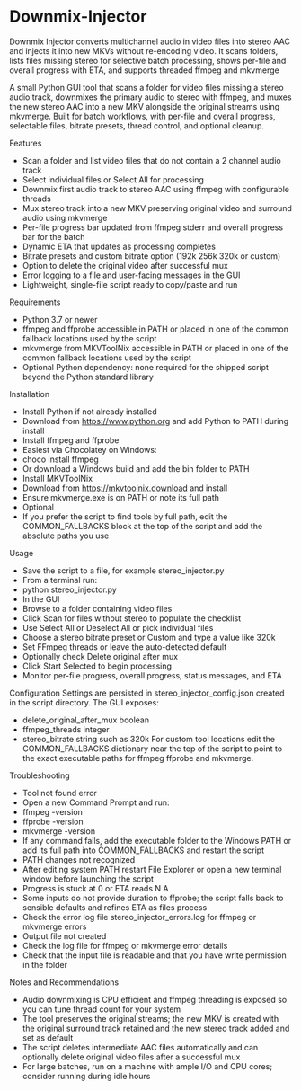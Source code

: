 # Downmix-Injector
Downmix Injector converts multichannel audio in video files into stereo AAC and injects it into new MKVs without re-encoding video. It scans folders, lists files missing stereo for selective batch processing, shows per-file and overall progress with ETA, and supports threaded ffmpeg and mkvmerge

A small Python GUI tool that scans a folder for video files missing a stereo audio track, downmixes the primary audio to stereo with ffmpeg, and muxes the new stereo AAC into a new MKV alongside the original streams using mkvmerge. Built for batch workflows, with per-file and overall progress, selectable files, bitrate presets, thread control, and optional cleanup.

Features
- Scan a folder and list video files that do not contain a 2 channel audio track
- Select individual files or Select All for processing
- Downmix first audio track to stereo AAC using ffmpeg with configurable threads
- Mux stereo track into a new MKV preserving original video and surround audio using mkvmerge
- Per-file progress bar updated from ffmpeg stderr and overall progress bar for the batch
- Dynamic ETA that updates as processing completes
- Bitrate presets and custom bitrate option (192k 256k 320k or custom)
- Option to delete the original video after successful mux
- Error logging to a file and user-facing messages in the GUI
- Lightweight, single-file script ready to copy/paste and run

Requirements
- Python 3.7 or newer
- ffmpeg and ffprobe accessible in PATH or placed in one of the common fallback locations used by the script
- mkvmerge from MKVToolNix accessible in PATH or placed in one of the common fallback locations used by the script
- Optional Python dependency: none required for the shipped script beyond the Python standard library

Installation
- Install Python if not already installed
- Download from https://www.python.org and add Python to PATH during install
- Install ffmpeg and ffprobe
- Easiest via Chocolatey on Windows:
- choco install ffmpeg
- Or download a Windows build and add the bin folder to PATH
- Install MKVToolNix
- Download from https://mkvtoolnix.download and install
- Ensure mkvmerge.exe is on PATH or note its full path
- Optional
- If you prefer the script to find tools by full path, edit the COMMON_FALLBACKS block at the top of the script and add the absolute paths you use

Usage
- Save the script to a file, for example stereo_injector.py
- From a terminal run:
- python stereo_injector.py
- In the GUI
- Browse to a folder containing video files
- Click Scan for files without stereo to populate the checklist
- Use Select All or Deselect All or pick individual files
- Choose a stereo bitrate preset or Custom and type a value like 320k
- Set FFmpeg threads or leave the auto-detected default
- Optionally check Delete original after mux
- Click Start Selected to begin processing
- Monitor per-file progress, overall progress, status messages, and ETA

Configuration
Settings are persisted in stereo_injector_config.json created in the script directory. The GUI exposes:
- delete_original_after_mux boolean
- ffmpeg_threads integer
- stereo_bitrate string such as 320k
For custom tool locations edit the COMMON_FALLBACKS dictionary near the top of the script to point to the exact executable paths for ffmpeg ffprobe and mkvmerge.

Troubleshooting
- Tool not found error
- Open a new Command Prompt and run:
- ffmpeg -version
- ffprobe -version
- mkvmerge -version
- If any command fails, add the executable folder to the Windows PATH or add its full path into COMMON_FALLBACKS and restart the script
- PATH changes not recognized
- After editing system PATH restart File Explorer or open a new terminal window before launching the script
- Progress is stuck at 0 or ETA reads N A
- Some inputs do not provide duration to ffprobe; the script falls back to sensible defaults and refines ETA as files process
- Check the error log file stereo_injector_errors.log for ffmpeg or mkvmerge errors
- Output file not created
- Check the log file for ffmpeg or mkvmerge error details
- Check that the input file is readable and that you have write permission in the folder

Notes and Recommendations
- Audio downmixing is CPU efficient and ffmpeg threading is exposed so you can tune thread count for your system
- The tool preserves the original streams; the new MKV is created with the original surround track retained and the new stereo track added and set as default
- The script deletes intermediate AAC files automatically and can optionally delete original video files after a successful mux
- For large batches, run on a machine with ample I/O and CPU cores; consider running during idle hours
